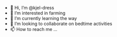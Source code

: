 - 👋 Hi, I’m @kjel-dress
- 👀 I’m interested in farming
- 🌱 I’m currently learning the way
- 💞️ I’m looking to collaborate on bedtime activities
- 📫 How to reach me ...

<!---
kjel-dress/kjel-dress is a ✨ special ✨ repository because its `README.md` (this file) appears on your GitHub profile.
You can click the Preview link to take a look at your changes.
--->
